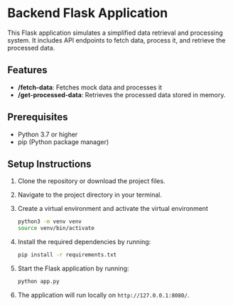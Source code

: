 # Backend Flask Application
This Flask application simulates a simplified data retrieval and processing system. It includes API endpoints to fetch data, process it, and retrieve the processed data.

## Features
- **/fetch-data**: Fetches mock data and processes it
- **/get-processed-data**: Retrieves the processed data stored in memory.

## Prerequisites
- Python 3.7 or higher
- pip (Python package manager)

## Setup Instructions

1. Clone the repository or download the project files.
2. Navigate to the project directory in your terminal.
3. Create a virtual environment and activate the virtual environment
    
    ```bash
    python3 -m venv venv
    source venv/bin/activate
    ```
3. Install the required dependencies by running:

    ```bash
    pip install -r requirements.txt
    ```

4. Start the Flask application by running:

    ```bash
    python app.py
    ```

5. The application will run locally on `http://127.0.0.1:8080/`.

